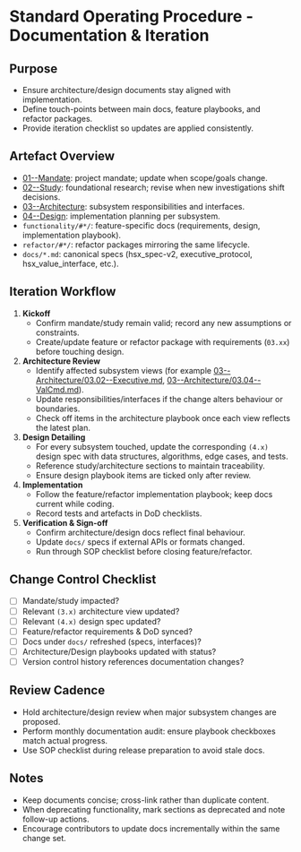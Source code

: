 # Standard Operating Procedure - Documentation & Iteration

## Purpose
- Ensure architecture/design documents stay aligned with implementation.
- Define touch-points between main docs, feature playbooks, and refactor packages.
- Provide iteration checklist so updates are applied consistently.

## Artefact Overview
- [01--Mandate](01--Mandate/01--Mandate.md): project mandate; update when scope/goals change.
- [02--Study](02--Study/02--Study.md): foundational research; revise when new investigations shift decisions.
- [03--Architecture](03--Architecture/): subsystem responsibilities and interfaces.
- [04--Design](04--Design/): implementation planning per subsystem.
- `functionality/#*/`: feature-specific docs (requirements, design, implementation playbook).
- `refactor/#*/`: refactor packages mirroring the same lifecycle.
- `docs/*.md`: canonical specs (hsx_spec-v2, executive_protocol, hsx_value_interface, etc.).

## Iteration Workflow
1. **Kickoff**
   - Confirm mandate/study remain valid; record any new assumptions or constraints.
   - Create/update feature or refactor package with requirements (`03.xx`) before touching design.
2. **Architecture Review**
   - Identify affected subsystem views (for example [03--Architecture/03.02--Executive.md](03--Architecture/03.02--Executive.md), [03--Architecture/03.04--ValCmd.md](03--Architecture/03.04--ValCmd.md)).
   - Update responsibilities/interfaces if the change alters behaviour or boundaries.
   - Check off items in the architecture playbook once each view reflects the latest plan.
3. **Design Detailing**
   - For every subsystem touched, update the corresponding `(4.x)` design spec with data structures, algorithms, edge cases, and tests.
   - Reference study/architecture sections to maintain traceability.
   - Ensure design playbook items are ticked only after review.
4. **Implementation**
   - Follow the feature/refactor implementation playbook; keep docs current while coding.
   - Record tests and artefacts in DoD checklists.
5. **Verification & Sign-off**
   - Confirm architecture/design docs reflect final behaviour.
   - Update `docs/` specs if external APIs or formats changed.
   - Run through SOP checklist before closing feature/refactor.

## Change Control Checklist
- [ ] Mandate/study impacted?
- [ ] Relevant `(3.x)` architecture view updated?
- [ ] Relevant `(4.x)` design spec updated?
- [ ] Feature/refactor requirements & DoD synced?
- [ ] Docs under `docs/` refreshed (specs, interfaces)?
- [ ] Architecture/Design playbooks updated with status?
- [ ] Version control history references documentation changes?

## Review Cadence
- Hold architecture/design review when major subsystem changes are proposed.
- Perform monthly documentation audit: ensure playbook checkboxes match actual progress.
- Use SOP checklist during release preparation to avoid stale docs.

## Notes
- Keep documents concise; cross-link rather than duplicate content.
- When deprecating functionality, mark sections as deprecated and note follow-up actions.
- Encourage contributors to update docs incrementally within the same change set.

